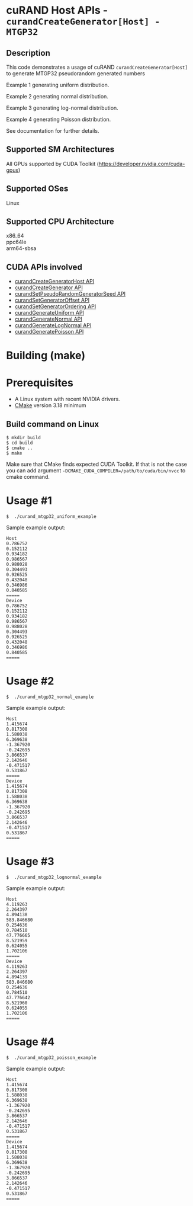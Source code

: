 # cuRAND Host APIs - `curandCreateGenerator[Host] - MTGP32`

## Description

This code demonstrates a usage of cuRAND `curandCreateGenerator[Host]` to generate MTGP32 pseudorandom generated numbers

Example 1 generating uniform distribution.

Example 2 generating normal distribution.

Example 3 generating log-normal distribution.

Example 4 generating Poisson distribution.

See documentation for further details.

## Supported SM Architectures

All GPUs supported by CUDA Toolkit (https://developer.nvidia.com/cuda-gpus)  

## Supported OSes

Linux  

## Supported CPU Architecture

x86_64  
ppc64le  
arm64-sbsa

## CUDA APIs involved
- [curandCreateGeneratorHost API](https://docs.nvidia.com/cuda/curand/group__HOST.html#group__HOST_1g35b6e9396d5b54b52ba9053496ad4ff4)
- [curandCreateGenerator API](https://docs.nvidia.com/cuda/curand/group__HOST.html#group__HOST_1g56ff2b3cf7e28849f73a1e22022bcbfd)
- [curandSetPseudoRandomGeneratorSeed API](https://docs.nvidia.com/cuda/curand/group__HOST.html#group__HOST_1gbcd2982aa3d53571b8ad12d8188b139b)
- [curandSetGeneratorOffset API](https://docs.nvidia.com/cuda/curand/group__HOST.html#group__HOST_1gb21ba987f85486e552797206451b0939)
- [curandSetGeneratorOrdering API](https://docs.nvidia.com/cuda/curand/group__HOST.html#group__HOST_1gf1aa05715d726f94002d03237405fc5d)
- [curandGenerateUniform API](https://docs.nvidia.com/cuda/curand/group__HOST.html#group__HOST_1g5df92a7293dc6b2e61ea481a2069ebc2)
- [curandGenerateNormal API](https://docs.nvidia.com/cuda/curand/group__HOST.html#group__HOST_1gb9280e447ef04e1dec4611720bd0eb69)
- [curandGenerateLogNormal API](https://docs.nvidia.com/cuda/curand/group__HOST.html#group__HOST_1g3569cc960eb1a31357752fc813e21f49)
- [curandGeneratePoisson API](https://docs.nvidia.com/cuda/curand/group__HOST.html#group__HOST_1g425c7c13db4444e6150d159bb1417f05)

# Building (make)

# Prerequisites
- A Linux system with recent NVIDIA drivers.
- [CMake](https://cmake.org/download) version 3.18 minimum

## Build command on Linux
```
$ mkdir build
$ cd build
$ cmake ..
$ make
```
Make sure that CMake finds expected CUDA Toolkit. If that is not the case you can add argument `-DCMAKE_CUDA_COMPILER=/path/to/cuda/bin/nvcc` to cmake command.

# Usage #1
```
$  ./curand_mtgp32_uniform_example
```

Sample example output:

```
Host
0.786752
0.152112
0.934182
0.986567
0.988028
0.304493
0.926525
0.432048
0.346986
0.840585
=====
Device
0.786752
0.152112
0.934182
0.986567
0.988028
0.304493
0.926525
0.432048
0.346986
0.840585
=====
```

# Usage #2
```
$  ./curand_mtgp32_normal_example
```

Sample example output:

```
Host
1.415674
0.817308
1.588038
6.369638
-1.367920
-0.242695
3.866537
2.142646
-0.471517
0.531867
=====
Device
1.415674
0.817308
1.588038
6.369638
-1.367920
-0.242695
3.866537
2.142646
-0.471517
0.531867
=====
```

# Usage #3
```
$  ./curand_mtgp32_lognormal_example
```

Sample example output:

```
Host
4.119263
2.264397
4.894138
583.846680
0.254636
0.784510
47.776665
8.521959
0.624055
1.702106
=====
Device
4.119263
2.264397
4.894139
583.846680
0.254636
0.784510
47.776642
8.521960
0.624055
1.702106
=====
```

# Usage #4
```
$  ./curand_mtgp32_poisson_example
```

Sample example output:

```
Host
1.415674
0.817308
1.588038
6.369638
-1.367920
-0.242695
3.866537
2.142646
-0.471517
0.531867
=====
Device
1.415674
0.817308
1.588038
6.369638
-1.367920
-0.242695
3.866537
2.142646
-0.471517
0.531867
=====
```